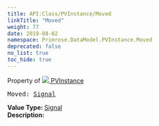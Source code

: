```yaml
---
title: API:Class/PVInstance/Moved
linkTitle: "Moved"
weight: 77
date: 2019-08-02
namespace: Primrose.DataModel.PVInstance.Moved
deprecated: false
no_list: true
toc_hide: true
---
```

Property of <a href="/docs/api-reference/Class/PVInstance"><img src="/icons/silk/default.png"/>&nbsp;PVInstance</a>
<pre class="method-declaration">
Moved: <a class="type" href="/docs/api-reference/Misc/Signal">Signal</a></pre>
<b>Value Type: </b>
<a class="type" href="/docs/api-reference/Misc/Signal">Signal</a>
<br/>
<b>Description: </b>